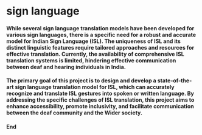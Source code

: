 # sign language

#### While several sign language translation models have been developed for various sign languages, there is a specific need for a robust and accurate model for Indian Sign Language (ISL). The uniqueness of ISL and its distinct linguistic features require tailored approaches and resources for effective translation. Currently, the availability of comprehensive ISL translation systems is limited, hindering effective communication between deaf and hearing individuals in India.

#### The primary goal of this project is to design and develop a state-of-the-art sign language translation model for ISL, which can accurately recognize and translate ISL gestures into spoken or written language. By addressing the specific challenges of ISL translation, this project aims to enhance accessibility, promote inclusivity, and facilitate communication between the deaf community and the Wider society.
#### End

